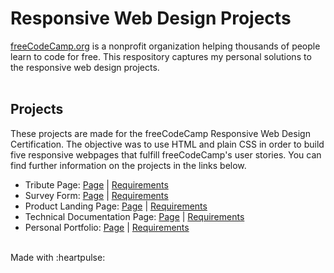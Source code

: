 # Responsive Web Design Projects
[freeCodeCamp.org](https://www.freecodecamp.org/) is a nonprofit organization helping thousands of people learn to code for free. This respository captures my personal solutions to the responsive web design projects.</br></br>

## Projects
These projects are made for the freeCodeCamp Responsive Web Design Certification. The objective was to use HTML and plain CSS in order to build five responsive webpages that fulfill freeCodeCamp's user stories. You can find further information on the projects in the links below.
* Tribute Page: [Page](https://codepen.io/wajidh/full/dyqLRwV) | [Requirements](https://www.freecodecamp.org/learn/responsive-web-design/responsive-web-design-projects/build-a-tribute-page)
* Survey Form: [Page](https://codepen.io/wajidh/full/WNgqPgG) | [Requirements](https://www.freecodecamp.org/learn/responsive-web-design/responsive-web-design-projects/build-a-survey-form)
* Product Landing Page: [Page](https://codepen.io/wajidh/full/VwGNzwX) | [Requirements](https://www.freecodecamp.org/learn/responsive-web-design/responsive-web-design-projects/build-a-product-landing-page)
* Technical Documentation Page: [Page](https://codepen.io/wajidh/full/MWqRvwK) | [Requirements](https://www.freecodecamp.org/learn/responsive-web-design/responsive-web-design-projects/build-a-technical-documentation-page)
* Personal Portfolio: [Page](https://codepen.io/wajidh/full/rNZERJP) | [Requirements](https://www.freecodecamp.org/learn/responsive-web-design/responsive-web-design-projects/build-a-personal-portfolio-webpage)
</br>
Made with :heartpulse:
